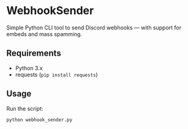 # WebhookSender

Simple Python CLI tool to send Discord webhooks — with support for embeds and mass spamming.

## Requirements

- Python 3.x
- requests (`pip install requests`)

## Usage

Run the script:

```bash
python webhook_sender.py
